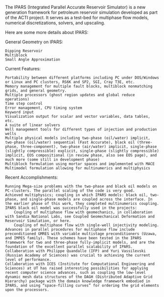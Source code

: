 The IPARS (Integrated Parallel Accurate Reservoir Simulator) is a new generation framework for petroleum reservoir simulation developed as part of the ACTI project. It serves as a test-bed for multiphase flow models, numerical discretizations, solvers, and upscaling.

Here are some more details about IPARS:

General Geometry on IPARS:

    Dipping Reservoir
    Multiblock
    Small Angle Approximation

Current Features:

    Portability between different platforms including PC under DOS/Windows or Linux and PC clusters, RS6K and SP2, SGI, Cray T3E, etc.
    Memory management for multiple fault blocks, multiblock nonmatching grids, and general geometry.
    Multiple processors (ghost region updates and global reduce operations)
    Time step control
    Error management, CPU timing system
    Keyword input
    Visualization output for scalar and vector variables, data tables, etc.
    A suite of linear solvers
    Well management tools for different types of injection and production wells
    Multiple physical models including two-phase (oil/water) implicit, two-phase (oil/water) sequential (Fast Accurate), black oil (three-phase, three-component), two-phase (air/water) implicit, single-phase (slightly compressible) explicit, single-phase (slightly compressible) implicit, EOS compositional (in review phase, also see EOS page), and much more (some still in development phase)
    Multiblock formulation using mortar spaces and implemented with MACE
    Multimodel formulation allowing for multinumerics and multiphysics

Recent Accomplishments:

    Running Mega-size problems with the two-phase and black oil models on PC-clusters. The parallel scaling of the code is very good.
    Achieved multiphysics; coupling in which IPARS models: black oil, two-phase, and single-phase models are coupled across the interface. In the earlier phase of this work, they completed multinumerics coupling.
    IPARS black oil model was successfully used in the projects:
        Coupling of multiphase flow with geomechanics, in collaboration with Sandia National Labs, see Coupled Geomechanical Deformation and Reservoir Simulation, or here.
        Coupling of multiphase flow with single-well injectivity modeling.
    Advances in parallel procedures for multiphase flow include preconditioned GMRES with variable multistage preconditioners (Uzawa, and IMPES family). These schemes have been tested in the IPARS framework for two and three-phase fully-implicit models, and are the foundation of the excellent parallel scalability of IPARS. Collaboration with Philippe Quandalle (IFP) and Yuri Vassilevski (Russian Academy of Sciences) was crucial to achieving the current level of performance.
    Collaboration with ICES (Institute for Computational Engineering and Sciences) at UT has raised interesting possibilities for applying recent computer science advances, such as coupling the low-level dynamic mesh data structures of the DAGH (Distributed Adaptive Grid Hierarchy) package with the domain knowledge framework embodied in IPARS, and using “space-filling curves” for ordering the grid elements upon the processors.
